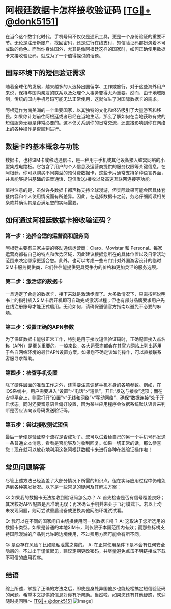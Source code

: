 # 阿根廷数据卡怎样接收验证码 [[TG💪+ @donk5151](https://t.me/s/donk5151)]

在当今这个数字化时代，手机号码不仅仅是通讯工具，更是一个身份验证的重要环节。无论是注册新账户、找回密码，还是进行在线支付，短信验证码都扮演着不可或缺的角色。而当你身处国外，尤其是像阿根廷这样的国家时，如何正确使用数据卡来接收验证码，就成为了一个值得探讨的话题。

## 国际环境下的短信验证需求

随着全球化的发展，越来越多的人选择出国留学、工作或旅行。对于这些海外用户来说，保持与国内亲友的联系以及处理个人事务变得尤为重要。然而，由于地域限制，传统的国内手机号码可能无法正常使用，这就催生了对国际数据卡的需求。

阿根廷作为南美洲的一个重要国家，以其独特的文化和经济吸引了大量游客和移民。如果你计划前往阿根廷或者已经在当地生活，那么了解如何在当地获取有效的短信服务无疑是非常必要的。这不仅关系到你的日常交流，还直接影响到你在网络上的各种操作是否顺利进行。

## 数据卡的基本概念与功能

数据卡，也称SIM卡或移动通信卡，是一种用于手机或其他设备接入蜂窝网络的小型集成电路板。它包含了用户的个人信息及运营商提供的服务权限等关键信息。在阿根廷，你可以购买不同类型的预付费数据卡，这些卡片通常支持多种语言界面，并且能够提供基础的语音通话、短信发送/接收以及高速互联网连接等功能。

值得注意的是，虽然许多数据卡都声称支持全球漫游，但实际效果可能会因具体套餐内容和个人使用情况而有所差异。因此，在选择数据卡之前，务必仔细阅读相关条款并确认其是否满足您的实际需要。

## 如何通过阿根廷数据卡接收验证码？

### 第一步：选择合适的运营商和服务商

阿根廷主要有三家主要的移动通信运营商：Claro、Movistar 和 Personal。每家运营商都有自己的特点和优势区域，因此建议根据您所在的具体位置以及日常活动范围来决定哪家更适合您。此外，也可以考虑一些专门针对外国游客设计的临时SIM卡服务提供商，它们往往能提供更具竞争力的价格和更加灵活的服务选项。

### 第二步：激活您的数据卡

一旦选定了合适的数据卡，接下来就是激活步骤了。大多数情况下，只需按照说明书上的指引插入SIM卡后开机即可自动完成激活过程；但也有部分品牌要求用户先在线注册账号才能正式启用。无论如何，请确保遵循官方指南以避免不必要的麻烦。

### 第三步：设置正确的APN参数

为了保证数据卡能够正常工作，特别是用于接收短信验证码时，正确配置接入点名称（APN）是至关重要的。一般来说，各大运营商都会在其官方网站上列出适用于各自网络环境的最佳APN设置方案。如果您不确定该如何操作，可以直接联系客服寻求帮助。

### 第四步：检查手机设置

除了硬件层面的准备工作之外，还需要注意调整手机本身的各项参数。例如，在iOS系统中，用户需要进入“设置”>“电话”>“短信”，开启“发送与接收”选项；而在安卓平台上，则需打开“设置”>“无线和网络”>“移动网络”，确保“数据连接”处于开启状态。同时还要留意语言偏好设置，因为某些应用程序会依据系统默认语言来判断是否应该向该号码发送验证码。

### 第五步：尝试接收测试短信

最后一步便是验证整个流程是否成功了。您可以试着给自己的另一个手机号码发送一条普通文本消息，看看是否能够及时收到回复。如果一切正常的话，那么恭喜您！现在就可以放心地利用这张阿根廷数据卡来进行各种在线验证操作啦！

## 常见问题解答

尽管上述方法已经涵盖了大部分情况下所需的知识点，但在实际应用过程中仍难免遇到各种突发状况。以下是一些常见的疑问及其解决方案：

Q: 如果我的数据卡无法接收到验证码怎么办？
A: 首先检查是否有信号覆盖良好；其次核对APN配置是否准确无误；再次确认手机并未处于飞行模式下。若以上均未发现问题，则可尝试重启设备或更换其他网络环境试试看。

Q: 我可以在不同的国家间自由切换使用同一张数据卡吗？
A: 这取决于您所选用的数据卡类型。如果是普通的本地SIM卡，则仅限于本国范围内有效；而那些标榜支持国际漫游的产品则允许跨边境使用，不过费用方面可能会有所不同。

Q: 是否存在风险？比如隐私泄露之类的。
A: 在正常使用条件下是不会有任何安全隐患的。不过出于谨慎起见，建议定期更改密码，并尽量避免点击不明链接或下载不可信的应用程序。

## 结语

综上所述，掌握了正确的方法之后，即使是身处异国他乡也能轻松搞定短信验证码的问题。希望本文提供的信息对你有所帮助。当然啦，如果您还有其他疑惑，欢迎随时提问哦～ [[TG💪+ @donk5151](https://t.me/s/donk5151) ![Image](https://i.postimg.cc/rwNCRYN7/Snipaste-2025-04-30-17-27-05.png)]